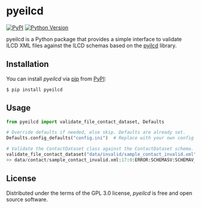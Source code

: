 # pyeilcd

[![PyPI](https://img.shields.io/pypi/v/pyeilcd.svg)][pypi status]
[![Python Version](https://img.shields.io/pypi/pyversions/pyeilcd)][pypi status]

[pypi status]: https://pypi.org/project/pyeilcd/

pyeilcd is a Python package that provides a simple interface to validate ILCD XML files against the ILCD schemas based on the [pyilcd](https://github.com/brightway-lca/pyilcd) library.

## Installation

You can install _pyeilcd_ via [pip] from [PyPI]:

```console
$ pip install pyeilcd
```

## Usage

```python
from pyeilcd import validate_file_contact_dataset, Defaults

# Override defaults if needed, else skip. Defaults are already set.
Defaults.config_defaults("config.ini")  # Replace with your own config file

# Validate the ContactDataset class against the ContactDataset schema.
validate_file_contact_dataset("data/invalid/sample_contact_invalid.xml")  # Replace with your own XML file
>> data/contact/sample_contact_invalid.xml:17:0:ERROR:SCHEMASV:SCHEMAV_CVC_DATATYPE_VALID_1_2_1: Element '{http://lca.jrc.it/ILCD/Common}class', attribute 'level': 'a' is not a valid value of the atomic type '{http://lca.jrc.it/ILCD/Common}LevelType'. data/contact/sample_contact_invalid.xml:17:0:ERROR:SCHEMASV:SCHEMAV_CVC_IDC: Element '{http://lca.jrc.it/ILCD/Common}class', attribute 'level': Warning: No precomputed value available, the value was either invalid or something strange happened.
```


## License

Distributed under the terms of the GPL 3.0 license,
_pyeilcd_ is free and open source software.


[pip]: https://pip.pypa.io/en/stable/
[PyPI]: https://pypi.org/project/pyeilcd/
